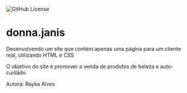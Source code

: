 ![GitHub License](https://img.shields.io/github/license/raykaalveshs/linktree?style=for-the-badge)
# donna.janis
Desenvolvendo um site que contém apenas uma página para um cliente real, utilizando HTML e CSS

O objetivo do site é promover a venda de produtos de beleza e auto-cuidado

Autora: Rayka Alves
